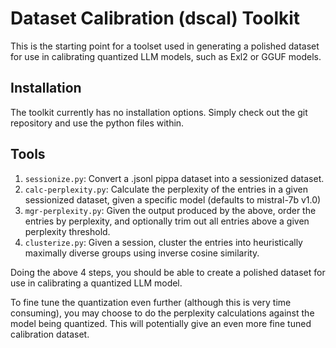 # Dataset Calibration (dscal) Toolkit

This is the starting point for a toolset used in generating a polished dataset for use in calibrating quantized LLM models, such as Exl2 or GGUF models.

## Installation

The toolkit currently has no installation options. Simply check out the git repository and use the python files within.

## Tools

1. `sessionize.py`: Convert a .jsonl pippa dataset into a sessionized dataset.
2. `calc-perplexity.py`: Calculate the perplexity of the entries in a given sessionized dataset, given a specific model (defaults to mistral-7b v1.0)
3. `mgr-perplexity.py`: Given the output produced by the above, order the entries by perplexity, and optionally trim out all entries above a given perplexity threshold.
4. `clusterize.py`: Given a session, cluster the entries into heuristically maximally diverse groups using inverse cosine similarity.

Doing the above 4 steps, you should be able to create a polished dataset for use in calibrating a quantized LLM model.

To fine tune the quantization even further (although this is very time consuming), you may choose to do the perplexity calculations against the model being quantized. This will potentially give an even more fine tuned calibration dataset.
